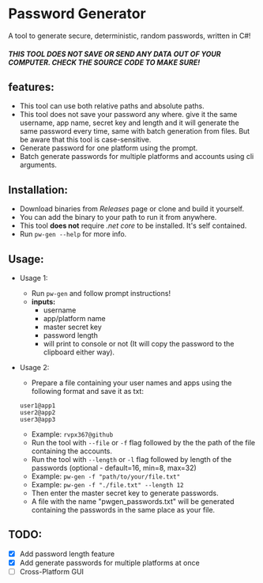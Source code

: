 # **Password Generator**

A tool to generate secure, deterministic, random passwords, written in C#!
##### THIS TOOL DOES NOT SAVE OR SEND ANY DATA OUT OF YOUR COMPUTER. CHECK THE SOURCE CODE TO MAKE SURE!

## features:
- This tool can use both relative paths and absolute paths.
- This tool does not save your password any where. give it the same username, app name, secret key and length and it will generate the same password every time, same with batch generation from files. But be aware that this tool is case-sensitive.
- Generate password for one platform using the prompt.
- Batch generate passwords for multiple platforms and accounts using cli arguments.

## Installation:
- Download binaries from _Releases_ page or clone and build it yourself.
- You can add the binary to your path to run it from anywhere.
- This tool __does not__ require _.net core_ to be installed. It's self contained.
- Run `pw-gen --help` for more info.

## Usage:
- Usage 1: 
    - Run `pw-gen` and follow prompt instructions!
    - **inputs:**
        - username
        - app/platform name
        - master secret key
        - password length
        - will print to console or not (It will copy the password to the clipboard either way).

- Usage 2:
    - Prepare a file containing your user names and apps using the following format and save it as txt:
    ```
    user1@app1
    user2@app2
    user3@app3
    ```
    - Example: `rvpx367@github`
    - Run the tool with `--file` or `-f` flag followed by the the path of the file containing the accounts.
    - Run the tool with `--length` or `-l` flag followed by length of the passwords (optional - default=16, min=8, max=32)
    - Example: `pw-gen -f "path/to/your/file.txt"`
    - Example: `pw-gen -f "./file.txt" --length 12`
    - Then enter the master secret key to generate passwords.
    - A file with the name "pwgen_passwords.txt" will be generated containing the passwords in the same place as your file.

## TODO:
- [X] Add password length feature
- [X] Add generate passwords for multiple platforms at once
- [ ] Cross-Platform GUI
